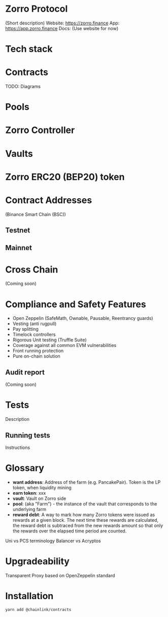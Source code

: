 # Zorro Protocol

(Short description)
Website: https://zorro.finance
App: https://app.zorro.finance
Docs: (Use website for now)

# Tech stack

# Contracts

TODO: Diagrams

# Pools

# Zorro Controller

# Vaults

# Zorro ERC20 (BEP20) token

# Contract Addresses

(Binance Smart Chain (BSC))

## Testnet

## Mainnet

# Cross Chain

(Coming soon)

# Compliance and Safety Features
* Open Zeppelin (SafeMath, Ownable, Pausable, Reentrancy guards)
* Vesting (anti rugpull)
* Pay splitting
* Timelock controllers
* Rigorous Unit testing (Truffle Suite)
* Coverage against all common EVM vulnerabilities
* Front running protection
* Pure on-chain solution

## Audit report
(Coming soon)

# Tests

Description 

## Running tests

Instructions

# Glossary
* **want address**: Address of the farm (e.g. PancakePair). Token is the LP token, when liquidity mining
* **earn token**: xxx
* **vault**: Vault on Zorro side
* **pool**: (aka "Farm") - the instance of the vault that corresponds to the underlying farm 
* **reward debt**: A way to mark how many Zorro tokens were issued as rewards at a given block. The next time these rewards are calculated, the reward debt is subtraced from the new rewards amount so that only the rewards over the elapsed time period are counted.

Uni vs PCS terminology
Balancer vs Acryptos 

# Upgradeability
Transparent Proxy based on OpenZeppelin standard

# Installation 
```
yarn add @chainlink/contracts
```

